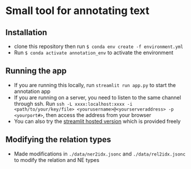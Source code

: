 # Small tool for annotating text

## Installation
- clone this repository then run `$ conda env create -f environment.yml`
- Run `$ conda activate annotation_env` to activate the environment

## Running the app
- If you are running this locally, run `streamlit run app.py` to start the annotation app
- If you are running on a server, you need to listen to the same channel through ssh. 
Run `ssh -L xxxx:localhost:xxxx -i <path/to/your/key/file> <yourusername>@<yourserveraddress> -p <yourport#>`, then access the address from your browser
- You can also try the [streamlit hosted version](https://pauljhp-kgannotationtool-app-streamlit-k67msx.streamlit.app/) which is provided freely


## Modifying the relation types
- Made modifications in `./data/ner2idx.jsonc` and `./data/rel2idx.jsonc` to modify the relation and NE types
